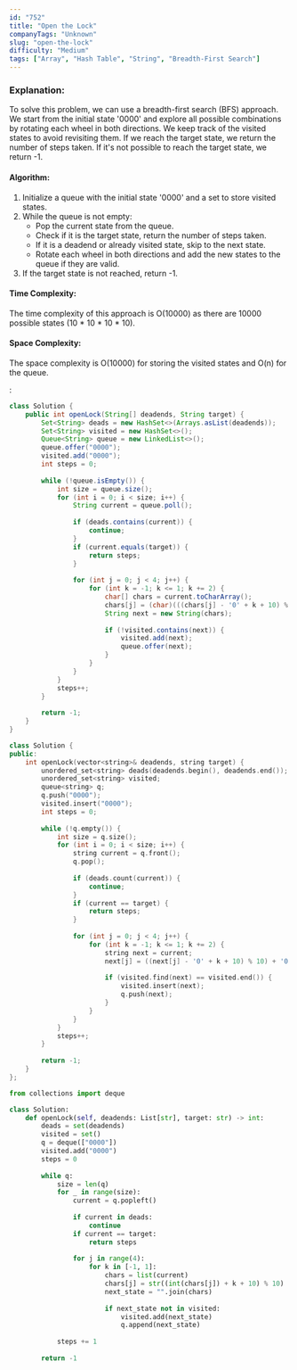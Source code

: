 ```yaml
---
id: "752"
title: "Open the Lock"
companyTags: "Unknown"
slug: "open-the-lock"
difficulty: "Medium"
tags: ["Array", "Hash Table", "String", "Breadth-First Search"]
---
```


### Explanation:
To solve this problem, we can use a breadth-first search (BFS) approach. We start from the initial state '0000' and explore all possible combinations by rotating each wheel in both directions. We keep track of the visited states to avoid revisiting them. If we reach the target state, we return the number of steps taken. If it's not possible to reach the target state, we return -1.

#### Algorithm:
1. Initialize a queue with the initial state '0000' and a set to store visited states.
2. While the queue is not empty:
   - Pop the current state from the queue.
   - Check if it is the target state, return the number of steps taken.
   - If it is a deadend or already visited state, skip to the next state.
   - Rotate each wheel in both directions and add the new states to the queue if they are valid.
3. If the target state is not reached, return -1.

#### Time Complexity:
The time complexity of this approach is O(10000) as there are 10000 possible states (10 * 10 * 10 * 10).

#### Space Complexity:
The space complexity is O(10000) for storing the visited states and O(n) for the queue.

:

```java
class Solution {
    public int openLock(String[] deadends, String target) {
        Set<String> deads = new HashSet<>(Arrays.asList(deadends));
        Set<String> visited = new HashSet<>();
        Queue<String> queue = new LinkedList<>();
        queue.offer("0000");
        visited.add("0000");
        int steps = 0;
        
        while (!queue.isEmpty()) {
            int size = queue.size();
            for (int i = 0; i < size; i++) {
                String current = queue.poll();
                
                if (deads.contains(current)) {
                    continue;
                }
                if (current.equals(target)) {
                    return steps;
                }
                
                for (int j = 0; j < 4; j++) {
                    for (int k = -1; k <= 1; k += 2) {
                        char[] chars = current.toCharArray();
                        chars[j] = (char)(((chars[j] - '0' + k + 10) % 10) + '0');
                        String next = new String(chars);
                        
                        if (!visited.contains(next)) {
                            visited.add(next);
                            queue.offer(next);
                        }
                    }
                }
            }
            steps++;
        }
        
        return -1;
    }
}
```

```cpp
class Solution {
public:
    int openLock(vector<string>& deadends, string target) {
        unordered_set<string> deads(deadends.begin(), deadends.end());
        unordered_set<string> visited;
        queue<string> q;
        q.push("0000");
        visited.insert("0000");
        int steps = 0;
        
        while (!q.empty()) {
            int size = q.size();
            for (int i = 0; i < size; i++) {
                string current = q.front();
                q.pop();
                
                if (deads.count(current)) {
                    continue;
                }
                if (current == target) {
                    return steps;
                }
                
                for (int j = 0; j < 4; j++) {
                    for (int k = -1; k <= 1; k += 2) {
                        string next = current;
                        next[j] = ((next[j] - '0' + k + 10) % 10) + '0';
                        
                        if (visited.find(next) == visited.end()) {
                            visited.insert(next);
                            q.push(next);
                        }
                    }
                }
            }
            steps++;
        }
        
        return -1;
    }
};
```

```python
from collections import deque

class Solution:
    def openLock(self, deadends: List[str], target: str) -> int:
        deads = set(deadends)
        visited = set()
        q = deque(["0000"])
        visited.add("0000")
        steps = 0
        
        while q:
            size = len(q)
            for _ in range(size):
                current = q.popleft()
                
                if current in deads:
                    continue
                if current == target:
                    return steps
                
                for j in range(4):
                    for k in [-1, 1]:
                        chars = list(current)
                        chars[j] = str((int(chars[j]) + k + 10) % 10)
                        next_state = "".join(chars)
                        
                        if next_state not in visited:
                            visited.add(next_state)
                            q.append(next_state)
                
            steps += 1
        
        return -1
```
